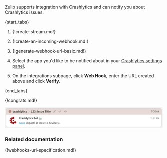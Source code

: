 Zulip supports integration with Crashlytics and can notify you
about Crashlytics issues.

{start_tabs}

1. {!create-stream.md!}

1. {!create-an-incoming-webhook.md!}

1. {!generate-webhook-url-basic.md!}

1. Select the app you'd like to be notified about in your
   [Crashlytics settings panel](https://fabric.io/settings/apps).

1. On the integrations subpage, click **Web Hook**, enter the URL
   created above and click **Verify**.

{end_tabs}

{!congrats.md!}

![](/static/images/integrations/crashlytics/001.png)

### Related documentation

{!webhooks-url-specification.md!}
